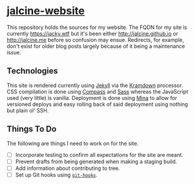# [jalcine-website](http://jacky.wtf)

This repository holds the sources for my website. The FQDN for my site is
currently <https://jacky.wtf> but it's been either <http://jalcine.github.io>
or <http://jalcine.me> before so confusion may ensue. Redirects, for example,
don't exist for older blog posts largely because of it being a maintenance
issue.

## Technologies

This site is rendered currently using [Jekyll][] via the [Kramdown][] processor.
CSS compilation is done using [Compass][] and [Sass][] whereas the JavaScript
used (very little) is vanilla. Deployment is done using [Mina][] to allow for
versioned deploys and easy rolling back of said deployment using nothing but
plain ol' SSH.

## Things To Do

The following are things I need to work on for the site.

  + [ ] Incorporate testing to confirm all expectations for the site are meant.
  + [ ] Prevent drafts from being generated when making a staging build.
  + [ ] Add information about contributing to tree.
  + [ ] Set up Git hooks using [`git-hooks`][1].

[1]: https://github.com/icefox/git-hooks
[compass]: http://compass-style.org
[jekyll]: http://jekyllrb.com
[kramdown]: http://kramdown.gettalong.org/syntax.html
[markdown]: http://daringfireball.net/projects/markdown/
[mina]: http://nadarei.co/mina/
[sass]: http://sass-lang.com
